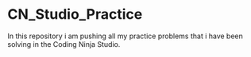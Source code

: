 # CN_Studio_Practice

In this repository i am pushing all my practice problems that i have been solving in the Coding Ninja Studio.
